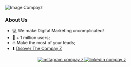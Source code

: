 ![Image Compayz](https://user-images.githubusercontent.com/76446913/193327925-ada4abf3-22e1-43e2-98de-e21e06d7bf73.png)

### **About Us**
- 💻 We make Digital Marketing uncomplicated!
- 🚀 + 1 million users; 
- 🔥 Make the most of your leads;
- ⬇️ [Disover The Compay Z](linktr.ee/compayz)


<p align='center'>
  <a href='https://www.instagram.com/compay.z'>
       <img alt='instagram compay z' title='Instagram Compay Z' src='https://img.shields.io/badge/Instagram-E4405F?style=for-the-badge&logo=instagram&logoColor=white'/>
  </a>
  <a href='https://www.linkedin.com/company/compayz/mycompany'>
       <img alt='linkedin compay z' title='Linkedin Compay Z' src='https://img.shields.io/badge/LinkedIn-0077B5?style=for-the-badge&logo=linkedin&logoColor=white'/>
  </a>
</p>
